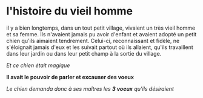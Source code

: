 
#  l'histoire du vieil homme


il  y a bien longtemps, dans un tout petit village, vivaient un très vieil homme et sa femme. Ils n'avaient jamais pu avoir d'enfant et avaient adopté un petit chien qu'ils aimaient tendrement. Celui-ci, reconnaissant et fidèle, ne s'éloignait jamais d'eux et les suivait partout où ils allaient, qu'ils travaillent dans leur jardin ou dans leur petit champ à la sortie du village.

_Et ce chien était magique_

**Il avait le pouvoir de parler et excauser des voeux**

_Le chien demanda donc à ses maîtres les **3 voeux** qu'ils désiraient_

